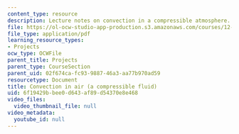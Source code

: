 ```yaml
---
content_type: resource
description: Lecture notes on convection in a compressible atmosphere.
file: https://ol-ocw-studio-app-production.s3.amazonaws.com/courses/12-307-weather-and-climate-laboratory-spring-2009/6f19429bbee0d643af89d54370e8e468_convection_n_air.pdf
file_type: application/pdf
learning_resource_types:
- Projects
ocw_type: OCWFile
parent_title: Projects
parent_type: CourseSection
parent_uid: 02f674ca-fc93-9887-46a3-aa77b970ad59
resourcetype: Document
title: Convection in air (a compressible fluid)
uid: 6f19429b-bee0-d643-af89-d54370e8e468
video_files:
  video_thumbnail_file: null
video_metadata:
  youtube_id: null
---
```


